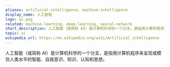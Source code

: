 ```yaml
---
aliases: artificial-intelligence, machine-intelligence
display_name: 人工智能
logo: ai.png
related: machine-learning, deep-learning, neural-network
short_description: 人工智能（或简称 AI）是计算机科学的一个分支，是指用计算机程序来呈现或模仿人类水平的智能、自我意识、知识、认知和思想。
topic: ai
wikipedia_url: https://en.wikipedia.org/wiki/Artificial_intelligence
---
```

人工智能（或简称 AI）是计算机科学的一个分支，是指用计算机程序来呈现或模仿人类水平的智能、自我意识、知识、认知和思想。